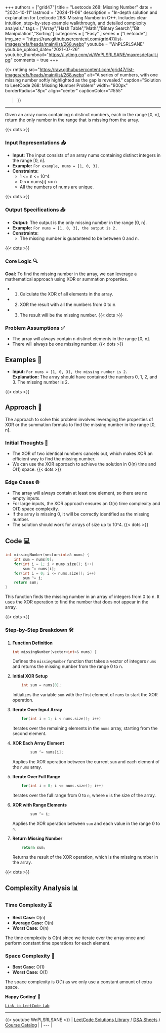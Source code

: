
+++
authors = ["grid47"]
title = "Leetcode 268: Missing Number"
date = "2024-10-11"
lastmod = "2024-11-06"
description = "In-depth solution and explanation for Leetcode 268: Missing Number in C++. Includes clear intuition, step-by-step example walkthrough, and detailed complexity analysis."
tags = ["Array","Hash Table","Math","Binary Search","Bit Manipulation","Sorting"]
categories = [
    "Easy"
]
series = ["Leetcode"]
img_src = "https://raw.githubusercontent.com/grid47/list-images/refs/heads/main/list/268.webp"
youtube = "WnPLSRLSANE"
youtube_upload_date="2021-07-26"
youtube_thumbnail="https://i.ytimg.com/vi/WnPLSRLSANE/maxresdefault.jpg"
comments = true
+++


{{< rmtimg 
    src="https://raw.githubusercontent.com/grid47/list-images/refs/heads/main/list/268.webp" 
    alt="A series of numbers, with one missing number softly highlighted as the gap is revealed."
    caption="Solution to LeetCode 268: Missing Number Problem"
    width="900px"
    borderRadius="8px"
    align="center" 
    captionColor="#555"
>}}
---
Given an array nums containing n distinct numbers, each in the range [0, n], return the only number in the range that is missing from the array.
<!--more-->
{{< dots >}}
### Input Representations 📥
- **Input:** The input consists of an array nums containing distinct integers in the range [0, n].
- **Example:** `For example, nums = [1, 0, 3].`
- **Constraints:**
	- 1 <= n <= 10^4
	- 0 <= nums[i] <= n
	- All the numbers of nums are unique.

{{< dots >}}
### Output Specifications 📤
- **Output:** The output is the only missing number in the range [0, n].
- **Example:** `For nums = [1, 0, 3], the output is 2.`
- **Constraints:**
	- The missing number is guaranteed to be between 0 and n.

{{< dots >}}
### Core Logic 🔍
**Goal:** To find the missing number in the array, we can leverage a mathematical approach using XOR or summation properties.

- 1. Calculate the XOR of all elements in the array.
- 2. XOR the result with all the numbers from 0 to n.
- 3. The result will be the missing number.
{{< dots >}}
### Problem Assumptions ✅
- The array will always contain n distinct elements in the range [0, n].
- There will always be one missing number.
{{< dots >}}
## Examples 🧩
- **Input:** `For nums = [1, 0, 3], the missing number is 2.`  \
  **Explanation:** The array should have contained the numbers 0, 1, 2, and 3. The missing number is 2.

{{< dots >}}
## Approach 🚀
The approach to solve this problem involves leveraging the properties of XOR or the summation formula to find the missing number in the range [0, n].

### Initial Thoughts 💭
- The XOR of two identical numbers cancels out, which makes XOR an efficient way to find the missing number.
- We can use the XOR approach to achieve the solution in O(n) time and O(1) space.
{{< dots >}}
### Edge Cases 🌐
- The array will always contain at least one element, so there are no empty inputs.
- For large inputs, the XOR approach ensures an O(n) time complexity and O(1) space complexity.
- If the array is missing 0, it will be correctly identified as the missing number.
- The solution should work for arrays of size up to 10^4.
{{< dots >}}
## Code 💻
```cpp
int missingNumber(vector<int>& nums) {
    int sum = nums[0];
    for(int i = 1; i < nums.size(); i++)
        sum ^= nums[i];
    for(int i = 0; i <= nums.size(); i++)
        sum ^= i;
    return sum;
}
```

This function finds the missing number in an array of integers from 0 to n. It uses the XOR operation to find the number that does not appear in the array.

{{< dots >}}
### Step-by-Step Breakdown 🛠️
1. **Function Definition**
	```cpp
	int missingNumber(vector<int>& nums) {
	```
	Defines the `missingNumber` function that takes a vector of integers `nums` and returns the missing number from the range 0 to n.

2. **Initial XOR Setup**
	```cpp
	    int sum = nums[0];
	```
	Initializes the variable `sum` with the first element of `nums` to start the XOR operation.

3. **Iterate Over Input Array**
	```cpp
	    for(int i = 1; i < nums.size(); i++)
	```
	Iterates over the remaining elements in the `nums` array, starting from the second element.

4. **XOR Each Array Element**
	```cpp
	        sum ^= nums[i];
	```
	Applies the XOR operation between the current `sum` and each element of the `nums` array.

5. **Iterate Over Full Range**
	```cpp
	    for(int i = 0; i <= nums.size(); i++)
	```
	Iterates over the full range from 0 to `n`, where `n` is the size of the array.

6. **XOR with Range Elements**
	```cpp
	        sum ^= i;
	```
	Applies the XOR operation between `sum` and each value in the range 0 to `n`.

7. **Return Missing Number**
	```cpp
	    return sum;
	```
	Returns the result of the XOR operation, which is the missing number in the array.

{{< dots >}}
## Complexity Analysis 📊
### Time Complexity ⏳
- **Best Case:** O(n)
- **Average Case:** O(n)
- **Worst Case:** O(n)

The time complexity is O(n) since we iterate over the array once and perform constant time operations for each element.

### Space Complexity 💾
- **Best Case:** O(1)
- **Worst Case:** O(1)

The space complexity is O(1) as we only use a constant amount of extra space.

**Happy Coding! 🎉**


[`Link to LeetCode Lab`](https://leetcode.com/problems/missing-number/description/)

---
{{< youtube WnPLSRLSANE >}}
| [LeetCode Solutions Library](https://grid47.xyz/leetcode/) / [DSA Sheets](https://grid47.xyz/sheets/) / [Course Catalog](https://grid47.xyz/courses/) |
| --- |

